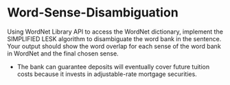 # Word-Sense-Disambiguation

Using WordNet Library API to access the WordNet dictionary, implement the SIMPLIFIED LESK algorithm to disambiguate the word bank in the sentence. Your output should show the word overlap for each sense of the word bank in WordNet and the final chosen sense. 
* The bank can guarantee deposits will eventually cover future tuition costs because it invests in adjustable-rate mortgage securities.
